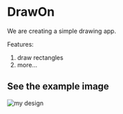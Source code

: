 # DrawOn
We are creating a simple drawing app.

Features:
1) draw rectangles
2) more...

## See the example image
![my design](https://user-images.githubusercontent.com/112514266/216139650-32b13468-1b4e-4668-a03c-a7094f9cdcfc.PNG)

